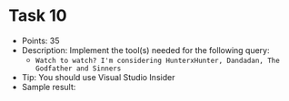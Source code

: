 # Task 10
- Points: 35
- Description: Implement the tool(s) needed for the following query:
    - `Watch to watch? I'm considering HunterxHunter, Dandadan, The Godfather and Sinners`
- Tip: You should use Visual Studio Insider
- Sample result:
